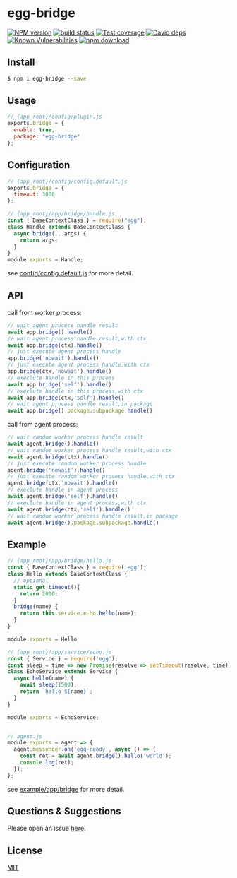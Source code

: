 # egg-bridge

[![NPM version][npm-image]][npm-url]
[![build status][travis-image]][travis-url]
[![Test coverage][codecov-image]][codecov-url]
[![David deps][david-image]][david-url]
[![Known Vulnerabilities][snyk-image]][snyk-url]
[![npm download][download-image]][download-url]

[npm-image]: https://img.shields.io/npm/v/egg-bridge.svg?style=flat-square
[npm-url]: https://npmjs.org/package/egg-bridge
[travis-image]: https://img.shields.io/travis/eggjs/egg-bridge.svg?style=flat-square
[travis-url]: https://travis-ci.org/eggjs/egg-bridge
[codecov-image]: https://img.shields.io/codecov/c/github/eggjs/egg-bridge.svg?style=flat-square
[codecov-url]: https://codecov.io/github/eggjs/egg-bridge?branch=master
[david-image]: https://img.shields.io/david/eggjs/egg-bridge.svg?style=flat-square
[david-url]: https://david-dm.org/eggjs/egg-bridge
[snyk-image]: https://snyk.io/test/npm/egg-bridge/badge.svg?style=flat-square
[snyk-url]: https://snyk.io/test/npm/egg-bridge
[download-image]: https://img.shields.io/npm/dm/egg-bridge.svg?style=flat-square
[download-url]: https://npmjs.org/package/egg-bridge

<!--
Description here.
-->

## Install

```bash
$ npm i egg-bridge --save
```

## Usage

```js
// {app_root}/config/plugin.js
exports.bridge = {
  enable: true,
  package: "egg-bridge"
};
```

## Configuration

```js
// {app_root}/config/config.default.js
exports.bridge = {
  timeout: 3000
};
```

```js
// {app_root}/app/bridge/handle.js
const { BaseContextClass } = require("egg");
class Handle extends BaseContextClass {
  async bridge(...args) {
    return args;
  }
}
module.exports = Handle;
```

see [config/config.default.js](config/config.default.js) for more detail.

## API

call from worker process:

```js
// wait agent process handle result
await app.bridge().handle()
// wait agent process handle result,with ctx
await app.bridge(ctx).handle()
// just execute agent process handle
app.bridge('nowait').handle()
// just execute agent process handle,with ctx
app.bridge(ctx,'nowait').handle()
// execlute handle in this process
await app.bridge('self').handle()
// execlute handle in this process,with ctx
await app.bridge(ctx,'self').handle()
// wait agent process handle result,in package
await app.bridge().package.subpackage.handle()
```

call from agent process:

```js
// wait random worker process handle result
await agent.bridge().handle()
// wait random worker process handle result,with ctx
await agent.bridge(ctx).handle()
// just execute random worker process handle
agent.bridge('nowait').handle()
// just execute random worker process handle,with ctx
agent.bridge(ctx,'nowait').handle()
// execlute handle in agent process
await agent.bridge('self').handle()
// execlute handle in agent process,with ctx
await agent.bridge(ctx,'self').handle()
// wait random worker process handle result,in package
await agent.bridge().package.subpackage.handle()
```

## Example

```js
// {app_root}/app/bridge/hello.js
const { BaseContextClass } = require('egg');
class Hello extends BaseContextClass {
  // optional
  static get timeout(){
    return 2000;
  }
  bridge(name) {
    return this.service.echo.hello(name);
  }
}

module.exports = Hello

// {app_root}/app/service/echo.js
const { Service } = require('egg');
const sleep = time => new Promise(resolve => setTimeout(resolve, time));
class EchoService extends Service {
  async hello(name) {
    await sleep(1500);
    return `hello ${name}`;
  }
}

module.exports = EchoService;


// agent.js
module.exports = agent => {
  agent.messenger.on('egg-ready', async () => {
    const ret = await agent.bridge().hello('world');
    console.log(ret);
  });
};

```
see [example/app/bridge](example/app/bridge) for more detail.

## Questions & Suggestions

Please open an issue [here](https://github.com/eggjs/egg/issues).

## License

[MIT](LICENSE)
